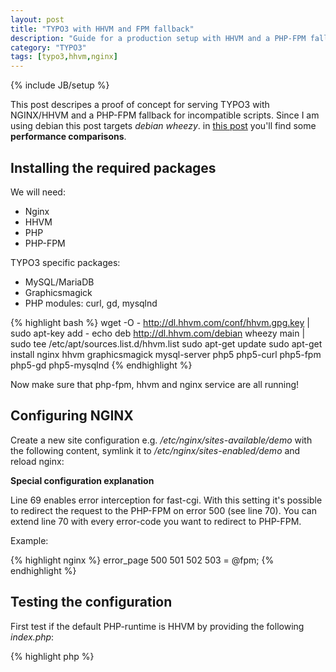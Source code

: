 ```yaml
---
layout: post
title: "TYPO3 with HHVM and FPM fallback"
description: "Guide for a production setup with HHVM and a PHP-FPM fallback"
category: "TYPO3"
tags: [typo3,hhvm,nginx]
---
```

{% include JB/setup %}

This post descripes a proof of concept for serving TYPO3 with NGINX/HHVM and a PHP-FPM fallback for incompatible scripts.
Since I am using debian this post targets *debian wheezy*. in [this post](/typo3/2014/04/04/typo3-hhvm-speed-comparison/) you'll find
some **performance comparisons**.

## Installing the required packages

We will need:

* Nginx
* HHVM
* PHP
* PHP-FPM

TYPO3 specific packages:

* MySQL/MariaDB
* Graphicsmagick
* PHP modules: curl, gd, mysqlnd

{% highlight bash %}
wget -O - http://dl.hhvm.com/conf/hhvm.gpg.key | sudo apt-key add -
echo deb http://dl.hhvm.com/debian wheezy main | sudo tee /etc/apt/sources.list.d/hhvm.list
sudo apt-get update
sudo apt-get install nginx hhvm graphicsmagick mysql-server php5 php5-curl php5-fpm php5-gd php5-mysqlnd
{% endhighlight %}

Now make sure that php-fpm, hhvm and nginx service are all running!

## Configuring NGINX

Create a new site configuration e.g. */etc/nginx/sites-available/demo* with the following content, symlink it to
*/etc/nginx/sites-enabled/demo* and reload nginx:

<script src="https://gist.github.com/phbergsmann/9975380.js"></script>

**Special configuration explanation**

Line 69 enables error interception for fast-cgi. With this setting it's possible to redirect the request to the PHP-FPM
 on error 500 (see line 70). You can extend line 70 with every error-code you want to redirect to PHP-FPM.

Example:

{% highlight nginx %}
error_page      500 501 502 503 = @fpm;
{% endhighlight %}

## Testing the configuration

First test if the default PHP-runtime is HHVM by providing the following *index.php*:

{% highlight php %}
<?php

phpinfo();
{% endhighlight %}

This should return "HipHop".

Now let's try the PHP-FPM fallback by providing the following *fallback.php*:

{% highlight php %}
<?php

if (defined('HHVM_VERSION')) {
        throw new Exception();
}

phpinfo();
{% endhighlight %}

This should return the usual PHP-info.

If I forgot something or something is wrong let me know through the comments!